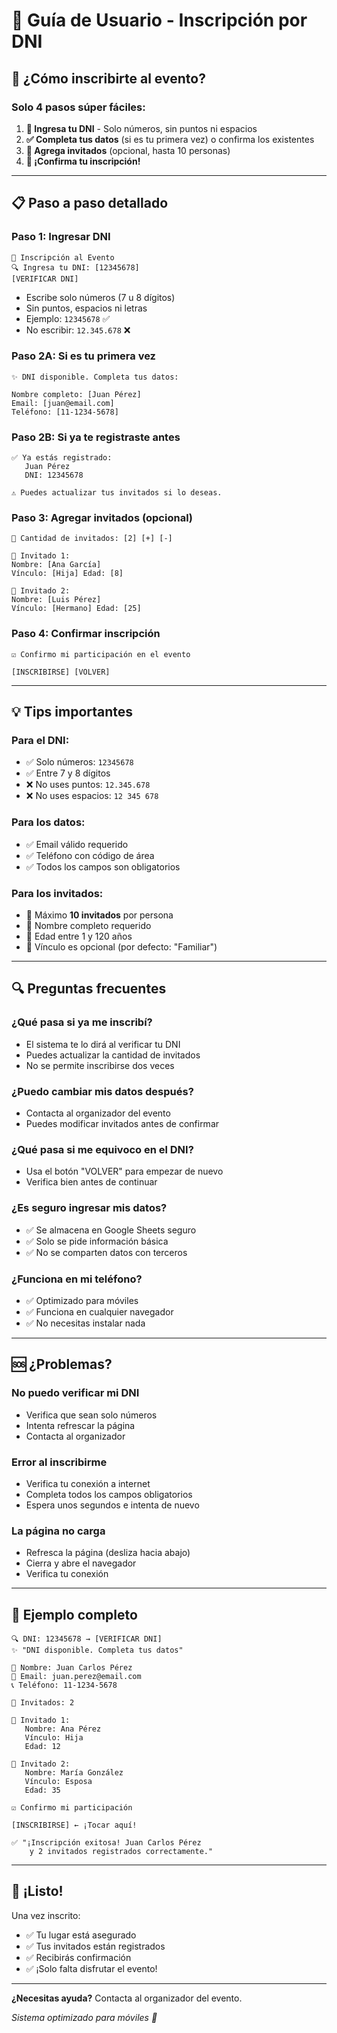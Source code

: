 # 📱 Guía de Usuario - Inscripción por DNI

## 🎯 ¿Cómo inscribirte al evento?

### **Solo 4 pasos súper fáciles:**

1. **📝 Ingresa tu DNI** - Solo números, sin puntos ni espacios
2. **✅ Completa tus datos** (si es tu primera vez) o confirma los existentes
3. **👥 Agrega invitados** (opcional, hasta 10 personas)
4. **🎉 ¡Confirma tu inscripción!**

---

## 📋 Paso a paso detallado

### **Paso 1: Ingresar DNI**
```
📱 Inscripción al Evento
🔍 Ingresa tu DNI: [12345678]
[VERIFICAR DNI]
```
- Escribe solo números (7 u 8 dígitos)
- Sin puntos, espacios ni letras
- Ejemplo: `12345678` ✅
- No escribir: `12.345.678` ❌

### **Paso 2A: Si es tu primera vez**
```
✨ DNI disponible. Completa tus datos:

Nombre completo: [Juan Pérez]
Email: [juan@email.com]  
Teléfono: [11-1234-5678]
```

### **Paso 2B: Si ya te registraste antes**
```
✅ Ya estás registrado:
   Juan Pérez
   DNI: 12345678

⚠️ Puedes actualizar tus invitados si lo deseas.
```

### **Paso 3: Agregar invitados (opcional)**
```
👥 Cantidad de invitados: [2] [+] [-]

📝 Invitado 1:
Nombre: [Ana García]
Vínculo: [Hija] Edad: [8]

📝 Invitado 2:  
Nombre: [Luis Pérez]
Vínculo: [Hermano] Edad: [25]
```

### **Paso 4: Confirmar inscripción**
```
☑️ Confirmo mi participación en el evento

[INSCRIBIRSE] [VOLVER]
```

---

## 💡 Tips importantes

### **Para el DNI:**
- ✅ Solo números: `12345678`
- ✅ Entre 7 y 8 dígitos
- ❌ No uses puntos: `12.345.678`
- ❌ No uses espacios: `12 345 678`

### **Para los datos:**
- ✅ Email válido requerido
- ✅ Teléfono con código de área
- ✅ Todos los campos son obligatorios

### **Para los invitados:**
- 👥 Máximo **10 invitados** por persona
- 📝 Nombre completo requerido
- 🔢 Edad entre 1 y 120 años
- 💭 Vínculo es opcional (por defecto: "Familiar")

---

## 🔍 Preguntas frecuentes

### **¿Qué pasa si ya me inscribí?**
- El sistema te lo dirá al verificar tu DNI
- Puedes actualizar la cantidad de invitados
- No se permite inscribirse dos veces

### **¿Puedo cambiar mis datos después?**
- Contacta al organizador del evento
- Puedes modificar invitados antes de confirmar

### **¿Qué pasa si me equivoco en el DNI?**
- Usa el botón "VOLVER" para empezar de nuevo
- Verifica bien antes de continuar

### **¿Es seguro ingresar mis datos?**
- ✅ Se almacena en Google Sheets seguro
- ✅ Solo se pide información básica
- ✅ No se comparten datos con terceros

### **¿Funciona en mi teléfono?**
- ✅ Optimizado para móviles
- ✅ Funciona en cualquier navegador
- ✅ No necesitas instalar nada

---

## 🆘 ¿Problemas?

### **No puedo verificar mi DNI**
- Verifica que sean solo números
- Intenta refrescar la página
- Contacta al organizador

### **Error al inscribirme**
- Verifica tu conexión a internet
- Completa todos los campos obligatorios
- Espera unos segundos e intenta de nuevo

### **La página no carga**
- Refresca la página (desliza hacia abajo)
- Cierra y abre el navegador
- Verifica tu conexión

---

## 📱 Ejemplo completo

```
🔍 DNI: 12345678 → [VERIFICAR DNI]
✨ "DNI disponible. Completa tus datos"

📝 Nombre: Juan Carlos Pérez
📧 Email: juan.perez@email.com  
📞 Teléfono: 11-1234-5678

👥 Invitados: 2

👤 Invitado 1:
   Nombre: Ana Pérez
   Vínculo: Hija
   Edad: 12

👤 Invitado 2:
   Nombre: María González
   Vínculo: Esposa  
   Edad: 35

☑️ Confirmo mi participación

[INSCRIBIRSE] ← ¡Tocar aquí!

✅ "¡Inscripción exitosa! Juan Carlos Pérez 
    y 2 invitados registrados correctamente."
```

---

## 🎉 ¡Listo!

Una vez inscrito:
- ✅ Tu lugar está asegurado
- ✅ Tus invitados están registrados  
- ✅ Recibirás confirmación
- ✅ ¡Solo falta disfrutar el evento!

---

**¿Necesitas ayuda?** Contacta al organizador del evento.

*Sistema optimizado para móviles 📱*